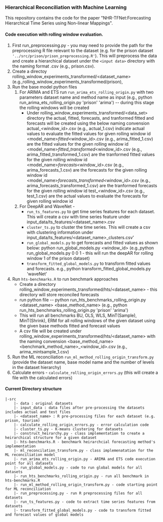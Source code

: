 ### Hierarchical Reconciliation with Machine Learning

This repository contains the code for the paper "NHR-TFNet:Forecasting Hierarchical Time Series using Non-linear Mappings".

#### Code execution with rolling window evaluation.


1. First run_preprocessing.py - you may need to provide the path for the preprocessing R file relevant to the dataset (e.g. for the prison dataset `'../src/prison/prison_preprocessing.R'`). This will preprocess the data and create a hierarchical dataset under the `<input data>` directory with the naming format <dataset>.csv (e.g., prison.csv).
2. Create a directoy rolling_window_experiments_transformed/<dataset_name> (e.g.,rolling_window_experiments_transformed/prison), 
2. Run the base model python files
   1. For ARIMA and ETS run `run_arima_ets_rolling_origin.py` with two parameters dataset name and method name as input (e.g., python run_arima_ets_rolling_origin.py 'prison' 'arima') -- during this stage the rolling windows will be created 
      - Under rolling_window_experiments_transformed/<data_set> directory the actual, fitted, forecasts, and tranformed fitted and forecasts will be created using the below naming convension
      actual_<window_id>.csv (e.g., actual_1.csv) indicate actual values to evaluate the fitted values for given rolling window id
      <model_name>_fitted_<window_id>.csv (e.g., arima_fitted_1.csv) are the fitted values for the given rolling window id
      <model_name>_fitted_transformed_<window_id>.csv (e.g., arima_fitted_transformed_1.csv) are the tranformed fitted values for the given rolling window id
      <model_name>_forecasts_<window_id>.csv (e.g., arima_forecasts_1.csv) are the forecasts for the given rolling window id
      <model_name>_forecasts_transformed_<window_id>.csv (e.g., arima_forecasts_transformed_1.csv) are the tranformed forecasts for the given rolling window id
      test_<window_id>.csv (e.g., test_1.csv) are the actual values to evaluate the forecasts for given rolling window id
   2. For DeepAR and WaveNet - 
      - `run_ts_features.py` to get time series features for each dataset. This will create a csv with time series feature under input_data/ts_features/<dataset_name>.csv
      - `cluster_ts.py` to cluster the time series. This will create a csv with clustering information under input_data/ts_features/<dataset_name>_clusters.csv' 
      - `run_global_models.py` to get forecasts and fitted values as shown below:
            python run_global_models.py <dataset index> <model index> <window_id> (e.g.,python run_global_models.py 0 0 1 - this will run the deepAR for rolling window 1 of the prison dataset)
      - `transform_fitted_global_models.py` to transform fitted values and forecasts. e.g., python transform_fitted_global_models.py 'waveNet' 
3. Run `hts-benchmarks.R` to run benchmark approaches 
    - Create a directory rolling_window_experiments_transformed/hts/<dataset_name> - this directory will store reconciled forecasts
    - run python file -- python run_hts_benchmarks_rolling_origin.py <dataset_name> <base_method_name> (e.g., python run_hts_benchmarks_rolling_origin.py 'prison' 'arima')
    - This will run all benchmarks BU, OLS, WLS, MinT(Sample), MinT(Shrink), ERM for all rolling windows of the given dataset using the given base methods fitted and forecast values
    - A csv file will be created under rolling_window_experiments_transformed/hts/<dataset_name> with the naming convension <base_method_name><benchmark_method_name>_<window_id>.csv (e.g., arima_mintsample_1.csv)
4. Run the ML reconciliation `run_ml_method_rolling_origin_transform.py` (provide the dataset name, base model name and the number of levels in the dataset hierarchy)
5. Calculate errors - `calculate_rolling_origin_errors.py` (this will create a file with the calculated errors) 


#### Current Directory structure
```
|-src
    |- data : original datasets
    |- input_data : data files after pre-processing the datasets includes actual and test files
    |- <dataset_name> : R pre-processing files for each dataset (e.g. prison, tourism)
    |- calculate_rolling_origin_errors.py - error calculation code
    |- cluster_ts.py - K-means clustering for datasets
    |- construct_heirarchy.py - class implementation to create a heirarchical structure for a given dataset
    |- hts-benchmarks.R - benchmark heirarchcial forecasting method's implementation
    |- ml_reconcilation_transform.py - class implemenatation for the ML reconciliation model
    |- run_arima_ets_rolling_origin.py - ARIMA and ETS code execution point for all datasets
    |- run_global_models.py - code to run global models for all datasets
    |- run_hts_benchmarks_rolling_origin.py - run all benchmark in hts-benchmarks.R
    |- run_ml_method_rolling_origin_transform.py - code starting point for ML reconciliation
    |- run_preprocessing.py - run R preprocessing files for all datasets
    |- run_ts_features.py - code to extract time series features from datasets
    |- transform_fitted_global_models.py - code to transform fitted and forecast values of global models

